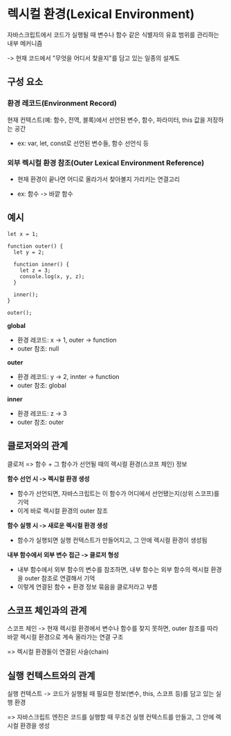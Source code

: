 # 렉시컬 환경(Lexical Environment)

자바스크립트에서 코드가 실행될 때 변수나 함수 같은 식별자의 유효 범위를 관리하는 내부 메커니즘

-> 현재 코드에서 "무엇을 어디서 찾을지"를 담고 있는 일종의 설계도

## 구성 요소

### 환경 레코드(Environment Record)

현재 컨텍스트(예: 함수, 전역, 블록)에서 선언된 변수, 함수, 파라미터, this 값을 저장하는 공간

- ex: var, let, const로 선언된 변수들, 함수 선언식 등

### 외부 렉시컬 환경 참조(Outer Lexical Environment Reference)

- 현재 환경이 끝나면 어디로 올라가서 찾아볼지 가리키는 연결고리

-  ex: 함수 -> 바깥 함수

## 예시

```
let x = 1;

function outer() {
  let y = 2;

  function inner() {
    let z = 3;
    console.log(x, y, z);
  }

  inner();
}

outer();
```

**global**
 - 환경 레코드: 	x -> 1, outer -> function
 - outer 참조: null

**outer**
  - 환경 레코드: y -> 2, innter -> function
  - outer 참조: global

**inner**
  - 환경 레코드: z -> 3
  - outer 참조: outer

## 클로저와의 관계

클로저 => 함수 + 그 함수가 선언될 때의 렉시컬 환경(스코프 체인) 정보

**함수 선언 시 -> 렉시컬 환경 생성**
- 함수가 선언되면, 자바스크립트는 이 함수가 어디에서 선언됐는지(상위 스코프)를 기억
- 이게 바로 렉시컬 환경의 outer 참조

**함수 실행 시 -> 새로운 렉시컬 환경 생성**
- 함수가 실행되면 실행 컨텍스트가 만들어지고, 그 안에 렉시컬 환경이 생성됨

**내부 함수에서 외부 변수 접근 -> 클로저 형성**
- 내부 함수에서 외부 함수의 변수를 참조하면, 내부 함수는 외부 함수의 렉시컬 환경을 outer 참조로 연결해서 기억
- 이렇게 연결된 함수 + 환경 정보 묶음을 클로저라고 부름

## 스코프 체인과의 관계

스코프 체인 -> 현재 렉시컬 환경에서 변수나 함수를 찾지 못하면, outer 참조를 따라 바깥 렉시컬 환경으로 계속 올라가는 연결 구조

=> 렉시컬 환경들이 연결된 사슬(chain)

## 실행 컨텍스트와의 관계

실행 컨텍스트 -> 코드가 실행될 때 필요한 정보(변수, this, 스코프 등)를 담고 있는 실행 환경

=> 자바스크립트 엔진은 코드를 실행할 때 무조건 실행 컨텍스트를 만들고, 그 안에 렉시컬 환경을 생성
